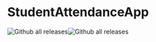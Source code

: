 # StudentAttendanceApp
![Github all releases](https://img.shields.io/npm/v/npm)![Github all releases](https://img.shields.io/github/followers/KylieNamugga?style=social)
